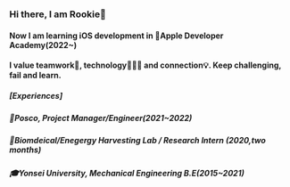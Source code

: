 ### Hi there, I am Rookie👋
#### Now I am learning iOS development in 🍎Apple Developer Academy(2022~)
#### I value teamwork🤝, technology👨🏻‍💻 and connection💡. Keep challenging, fail and learn.

##### [Experiences]
##### 🏢Posco, Project Manager/Engineer(2021~2022)
##### 🔬Biomdeical/Enegergy Harvesting Lab / Research Intern (2020,two months)
##### 🎓Yonsei University, Mechanical Engineering B.E(2015~2021)

<!--
**Rookie0031/Rookie0031** is a ✨ _special_ ✨ repository because its `README.md` (this file) appears on your GitHub profile.

Here are some ideas to get you started:

- 🔭 I’m currently working on ...
- 🌱 I’m currently learning ...
- 👯 I’m looking to collaborate on ...
- 🤔 I’m looking for help with ...
- 💬 Ask me about ...
- 📫 How to reach me: ...dqw
- 😄 Pronouns: ...
- ⚡ Fun fact: ...
-->
